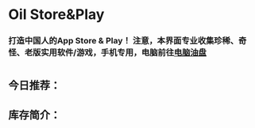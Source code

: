 # Oil Store&Play
### 打造中国人的App Store & Play！ 注意，本界面专业收集珍稀、奇怪、老版实用软件/游戏，手机专用，电脑前往[电脑油盘](https://git.io/fNlHz)
#
## 今日推荐：
## 库存简介：
